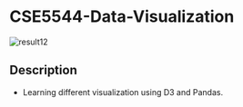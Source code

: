# CSE5544-Data-Visualization
![result12](https://user-images.githubusercontent.com/67817916/205551170-fd541c9a-b64f-4627-b1d2-282a5bcd02b1.gif)
## Description
- Learning different visualization using D3 and Pandas.

